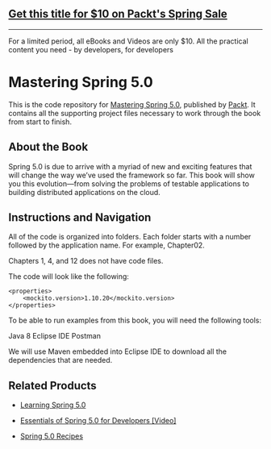 ## [Get this title for $10 on Packt's Spring Sale](https://www.packt.com/B05999?utm_source=github&utm_medium=packt-github-repo&utm_campaign=spring_10_dollar_2022)
-----
For a limited period, all eBooks and Videos are only $10. All the practical content you need \- by developers, for developers

# Mastering Spring 5.0
This is the code repository for [Mastering Spring 5.0](https://www.packtpub.com/application-development/mastering-spring-50?utm_source=github&utm_medium=repository&utm_campaign=9781787123175), published by [Packt](https://www.packtpub.com/?utm_source=github). It contains all the supporting project files necessary to work through the book from start to finish.
## About the Book
Spring 5.0 is due to arrive with a myriad of new and exciting features that will change the way we’ve used the framework so far. This book will show you this evolution—from solving the problems of testable applications to building distributed applications on the cloud.

## Instructions and Navigation
All of the code is organized into folders. Each folder starts with a number followed by the application name. For example, Chapter02.

Chapters 1, 4, and 12 does not have code files.

The code will look like the following:
```
<properties>
    <mockito.version>1.10.20</mockito.version>
</properties>
```

To be able to run examples from this book, you will need the following tools:

Java 8
Eclipse IDE
Postman

We will use Maven embedded into Eclipse IDE to download all the dependencies that are needed.

## Related Products
* [Learning Spring 5.0](https://www.packtpub.com/application-development/learning-spring-50?utm_source=github&utm_medium=repository&utm_campaign=9781787120341)

* [Essentials of Spring 5.0 for Developers [Video]](https://www.packtpub.com/application-development/essentials-spring-50-developers-video?utm_source=github&utm_medium=repository&utm_campaign=9781787283893)

* [Spring 5.0 Recipes](https://www.packtpub.com/application-development/spring-50-recipes?utm_source=github&utm_medium=repository&utm_campaign=9781787128316)
